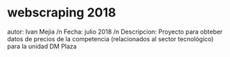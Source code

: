 # webscraping 2018
autor: Ivan Mejia /n
Fecha: julio 2018 /n
Descripcion: Proyecto para obteber datos de precios de la competencia (relacionados al sector tecnológico) para la unidad DM Plaza
